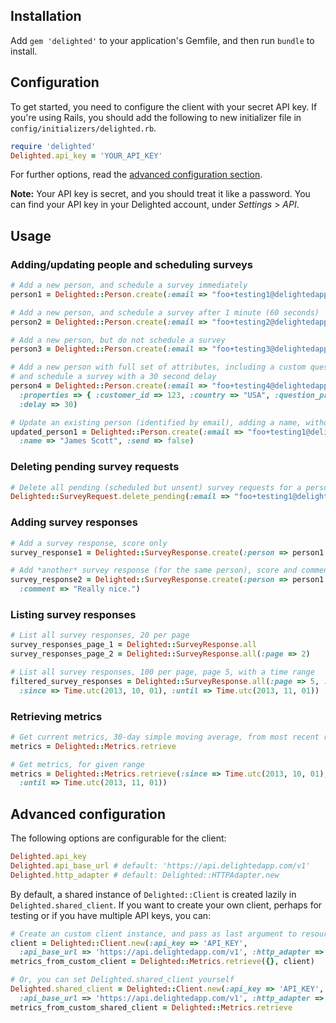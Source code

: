 ## Installation

Add `gem 'delighted'` to your application's Gemfile, and then run `bundle` to install.

## Configuration

To get started, you need to configure the client with your secret API key. If you're using Rails, you should add the following to new initializer file in `config/initializers/delighted.rb`.

```ruby
require 'delighted'
Delighted.api_key = 'YOUR_API_KEY'
```

For further options, read the [advanced configuration section](#advanced-configuration).

**Note:** Your API key is secret, and you should treat it like a password. You can find your API key in your Delighted account, under *Settings* > *API*.

## Usage

### Adding/updating people and scheduling surveys

```ruby
# Add a new person, and schedule a survey immediately
person1 = Delighted::Person.create(:email => "foo+testing1@delightedapp.com")

# Add a new person, and schedule a survey after 1 minute (60 seconds)
person2 = Delighted::Person.create(:email => "foo+testing2@delightedapp.com", :delay => 60)

# Add a new person, but do not schedule a survey
person3 = Delighted::Person.create(:email => "foo+testing3@delightedapp.com", :send => false)

# Add a new person with full set of attributes, including a custom question product name,
# and schedule a survey with a 30 second delay
person4 = Delighted::Person.create(:email => "foo+testing4@delightedapp.com", :name => "Joe Bloggs",
  :properties => { :customer_id => 123, :country => "USA", :question_product_name => "Apple Genius Bar" },
  :delay => 30)

# Update an existing person (identified by email), adding a name, without scheduling a survey
updated_person1 = Delighted::Person.create(:email => "foo+testing1@delightedapp.com",
  :name => "James Scott", :send => false)
```

### Deleting pending survey requests

```ruby
# Delete all pending (scheduled but unsent) survey requests for a person, by email.
Delighted::SurveyRequest.delete_pending(:email => "foo+testing1@delightedapp.com")
```

### Adding survey responses

```ruby
# Add a survey response, score only
survey_response1 = Delighted::SurveyResponse.create(:person => person1.id, :score => 10)

# Add *another* survey response (for the same person), score and comment
survey_response2 = Delighted::SurveyResponse.create(:person => person1.id, :score => 5,
  :comment => "Really nice.")
```

### Listing survey responses

```ruby
# List all survey responses, 20 per page
survey_responses_page_1 = Delighted::SurveyResponse.all
survey_responses_page_2 = Delighted::SurveyResponse.all(:page => 2)

# List all survey responses, 100 per page, page 5, with a time range
filtered_survey_responses = Delighted::SurveyResponse.all(:page => 5, :per_page => 100,
  :since => Time.utc(2013, 10, 01), :until => Time.utc(2013, 11, 01))
```

### Retrieving metrics

```ruby
# Get current metrics, 30-day simple moving average, from most recent response
metrics = Delighted::Metrics.retrieve

# Get metrics, for given range
metrics = Delighted::Metrics.retrieve(:since => Time.utc(2013, 10, 01),
  :until => Time.utc(2013, 11, 01))
```

## <a name="advanced-configuration"></a> Advanced configuration

The following options are configurable for the client:

```ruby
Delighted.api_key
Delighted.api_base_url # default: 'https://api.delightedapp.com/v1'
Delighted.http_adapter # default: Delighted::HTTPAdapter.new
```

By default, a shared instance of `Delighted::Client` is created lazily in `Delighted.shared_client`. If you want to create your own client, perhaps for testing or if you have multiple API keys, you can:

```ruby
# Create an custom client instance, and pass as last argument to resource actions
client = Delighted::Client.new(:api_key => 'API_KEY',
  :api_base_url => 'https://api.delightedapp.com/v1', :http_adapter => Delighted::HTTPAdapter.new)
metrics_from_custom_client = Delighted::Metrics.retrieve({}, client)

# Or, you can set Delighted.shared_client yourself
Delighted.shared_client = Delighted::Client.new(:api_key => 'API_KEY',
  :api_base_url => 'https://api.delightedapp.com/v1', :http_adapter => Delighted::HTTPAdapter.new)
metrics_from_custom_shared_client = Delighted::Metrics.retrieve
```
